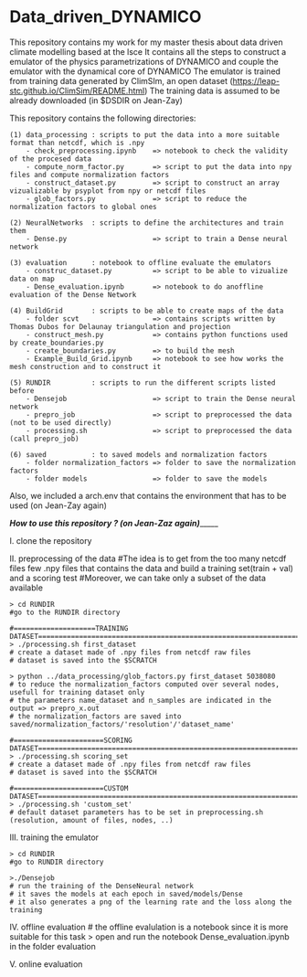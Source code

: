 # Data_driven_DYNAMICO

This repository contains my work for my master thesis about data driven climate modelling based at the lsce
It contains all the steps to construct a emulator of the physics parametrizations of DYNAMICO and couple the emulator with the dynamical core of DYNAMICO
The emulator is trained from training data generated by ClimSIm, an open dataset (https://leap-stc.github.io/ClimSim/README.html)
The training data is assumed to be already downloaded (in $DSDIR on Jean-Zay)

This repository contains the following directories:


    (1) data_processing : scripts to put the data into a more suitable format than netcdf, which is .npy
        - check_preprocessing.ipynb    => notebook to check the validity of the procesed data
        - compute_norm_factor.py       => script to put the data into npy files and compute normalization factors
        - construct_dataset.py         => script to construct an array vizualizable by psyplot from npy or netcdf files
        - glob_factors.py              => script to reduce the normalization factors to global ones

    (2) NeuralNetworks  : scripts to define the architectures and train them
        - Dense.py                     => script to train a Dense neural network 

    (3) evaluation      : notebook to offline evaluate the emulators
        - construc_dataset.py          => script to be able to vizualize data on map
        - Dense_evaluation.ipynb       => notebook to do anoffline evaluation of the Dense Network

    (4) BuildGrid       : scripts to be able to create maps of the data
        - folder scvt                  => contains scripts written by Thomas Dubos for Delaunay triangulation and projection
        - construct_mesh.py            => contains python functions used by create_boundaries.py
        - create_boundaries.py         => to build the mesh
        - Example_Build_Grid.ipynb     => notebook to see how works the mesh construction and to construct it

    (5) RUNDIR          : scripts to run the different scripts listed before
        - Densejob                     => script to train the Dense neural network
        - prepro_job                   => script to preprocessed the data (not to be used directly)
        - processing.sh                => script to preprocessed the data (call prepro_job)

    (6) saved           : to saved models and normalization factors 
        - folder normalization_factors => folder to save the normalization factors
        - folder models                => folder to save the models


Also, we included a arch.env that contains the environment that has to be used (on Jean-Zay again)


_______How to use this repository ? (on Jean-Zaz again)____________

I. clone the repository

II. preprocessing of the data
#The idea is to get from the too many netcdf files few .npy files that contains the data and build a training set(train + val) and a scoring test
#Moreover, we can take only a subset of the data available

    > cd RUNDIR       
    #go to the RUNDIR directory

    #====================TRAINING DATASET====================================================================#
    > ./processing.sh first_dataset
    # create a dataset made of .npy files from netcdf raw files
    # dataset is saved into the $SCRATCH

    > python ../data_processing/glob_factors.py first_dataset 5038080
    # to reduce the normalization_factors computed over several nodes, usefull for training dataset only
    # the parameters name_dataset and n_samples are indicated in the output => prepro_x.out
    # the normalization_factors are saved into saved/normalization_factors/'resolution'/'dataset_name'

    #======================SCORING DATASET====================================================================#
    > ./processing.sh scoring_set
    # create a dataset made of .npy files from netcdf raw files
    # dataset is saved into the $SCRATCH

    #======================CUSTOM DATASET=======================================================================#
    > ./processing.sh 'custom_set'
    # default dataset parameters has to be set in preprocessing.sh (resolution, amount of files, nodes, ..)

III. training the emulator

    > cd RUNDIR
    #go to RUNDIR directory

    >./Densejob
    # run the training of the DenseNeural network
    # it saves the models at each epoch in saved/models/Dense
    # it also generates a png of the learning rate and the loss along the training

IV. offline evaluation
    # the offline evalulation is a notebook since it is more suitable for this task
    > open and run the notebook Dense_evaluation.ipynb in the folder evaluation

V. online evaluation
